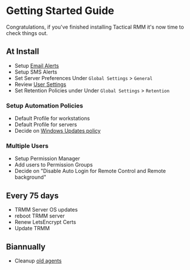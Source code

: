 
# Getting Started Guide

Congratulations, if you've finished installing Tactical RMM it's now time to check things out.

## At Install

* Setup [Email Alerts](functions/email_alert.md)
* Setup SMS Alerts
* Set Server Preferences Under `Global Settings` > `General`
* Review [User Settings](tipsntricks.md#customize-user-interface)
* Set Retention Policies under Under `Global Settings` > `Retention`

### Setup Automation Policies

* Default Profile for workstations
* Default Profile for servers
* Decide on [Windows Updates policy](howitallworks.md#windows-update-management)

### Multiple Users

* Setup Permission Manager
* Add users to Permission Groups
* Decide on "Disable Auto Login for Remote Control and Remote background"

## Every 75 days

* TRMM Server OS updates
* reboot TRMM server
* Renew LetsEncrypt Certs
* Update TRMM

## Biannually

* Cleanup [old agents](management_cmds.md#bulk-delete-old-agents-by-last-checkin-date-or-agent-version)
